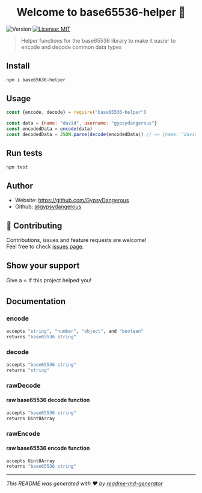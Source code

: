 <h1 align="center">Welcome to base65536-helper 👋</h1>
<p>
  <img alt="Version" src="https://badge.fury.io/js/base65536-helper.svg" />
  <a href="/LICENSE" target="_blank">
    <img alt="License: MIT" src="https://img.shields.io/badge/License-MIT-yellow.svg" />
  </a>
</p>

> Helper functions for the base65536 library to make it easier to encode and decode common data types

## Install

```sh
npm i base65636-helper
```

## Usage

```js
const {encode, decode} = require("base65536-helper")

const data = {name: "david", username: "gypsydangerous"}
const encodedData = encode(data)
const decodedData = JSON.parse(decode(encodedData)) // => {name: "david", username: "gypsydangerous"}
```

## Run tests

```sh
npm test
```

## Author

* Website: https://github.com/GypsyDangerous
* Github: [@gypsydangerous](https://github.com/gypsydangerous)

## 🤝 Contributing

Contributions, issues and feature requests are welcome!<br />Feel free to check [issues page](https://github.com/GypsyDangerous/base65536-helper/issues). 

## Show your support

Give a ⭐️ if this project helped you!

## Documentation

 ### encode
 ```sh
 accepts "string", "number", "object", and "boolean"
 returns "base65536 string"
 ```

 ### decode
 ```sh
 accepts "base65536 string"
 returns "string"
 ```

 ### rawDecode
 #### raw base65536 decode function
 ```sh
 accepts "base65536 string"
 returns Uint8Array
 ```

  ### rawEncode
 #### raw base65536 encode function
 ```sh
 accepts Uint8Array
 returns "base65536 string"
 ```

***
_This README was generated with ❤️ by [readme-md-generator](https://github.com/kefranabg/readme-md-generator)_
